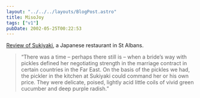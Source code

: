 ```yaml
---
layout: "../../../layouts/BlogPost.astro"
title: MisoJoy
tags: ["v1"]
pubDate: 2002-05-25T00:22:53
---
```


[Review of Sukiyaki][1], a Japanese restaurant in St Albans.

> &#8220;There was a time &#8211; perhaps there still is &#8211; when a bride&#8217;s way with pickles defined her negotiating strength in the marriage contract in certain countries in the Far East. On the basis of the pickles we had, the pickler in the kitchen at Sukiyaki could command her or his own price. They were delicate, poised, lightly acid little coils of vivid green cucumber and deep purple radish.&#8221;

[1]: http://www.guardian.co.uk/Archive/Article/0,4273,4133921,00.html "The Guardian: Sukiyaki"

